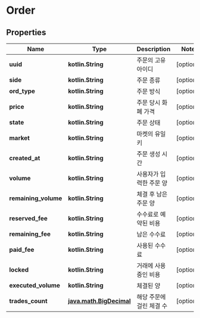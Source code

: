 
# Order

## Properties
Name | Type | Description | Notes
------------ | ------------- | ------------- | -------------
**uuid** | **kotlin.String** | 주문의 고유 아이디 |  [optional]
**side** | **kotlin.String** | 주문 종류 |  [optional]
**ord_type** | **kotlin.String** | 주문 방식 |  [optional]
**price** | **kotlin.String** | 주문 당시 화폐 가격 |  [optional]
**state** | **kotlin.String** | 주문 상태 |  [optional]
**market** | **kotlin.String** | 마켓의 유일키 |  [optional]
**created_at** | **kotlin.String** | 주문 생성 시간 |  [optional]
**volume** | **kotlin.String** | 사용자가 입력한 주문 양 |  [optional]
**remaining_volume** | **kotlin.String** | 체결 후 남은 주문 양 |  [optional]
**reserved_fee** | **kotlin.String** | 수수료로 예약된 비용 |  [optional]
**remaining_fee** | **kotlin.String** | 남은 수수료 |  [optional]
**paid_fee** | **kotlin.String** | 사용된 수수료 |  [optional]
**locked** | **kotlin.String** | 거래에 사용중인 비용 |  [optional]
**executed_volume** | **kotlin.String** | 체결된 양 |  [optional]
**trades_count** | [**java.math.BigDecimal**](java.math.BigDecimal.md) | 해당 주문에 걸린 체결 수 |  [optional]



